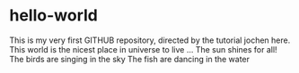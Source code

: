 # hello-world
This is my very first GITHUB repository, directed by the tutorial
jochen here. This world is the nicest place in universe to live ...
The sun shines for all!
The birds are singing in the sky
The fish are dancing in the water
